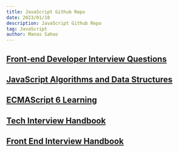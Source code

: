 ```yaml
---
title: JavaScript Github Repo
date: 2023/01/10
description: JavaScript Github Repo
tag: JavaScript
author: Manas Sahoo
---
```


## [Front-end Developer Interview Questions](https://github.com/h5bp/Front-end-Developer-Interview-Questions)
## [JavaScript Algorithms and Data Structures](https://github.com/trekhleb/javascript-algorithms)
## [ECMAScript 6 Learning](https://github.com/ericdouglas/ES6-Learning)
## [Tech Interview Handbook](https://github.com/yangshun/tech-interview-handbook)
## [Front End Interview Handbook](https://github.com/yangshun/front-end-interview-handbook)
